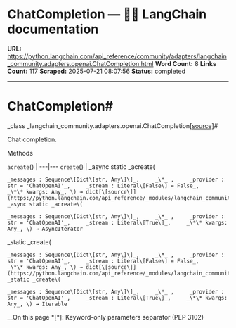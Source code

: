 # ChatCompletion — 🦜🔗 LangChain  documentation

**URL:** https://python.langchain.com/api_reference/community/adapters/langchain_community.adapters.openai.ChatCompletion.html
**Word Count:** 8
**Links Count:** 117
**Scraped:** 2025-07-21 08:07:56
**Status:** completed

---

# ChatCompletion\#

_class _langchain\_community.adapters.openai.ChatCompletion[\[source\]](https://python.langchain.com/api_reference/_modules/langchain_community/adapters/openai.html#ChatCompletion)\#     

Chat completion.

Methods

`acreate`\(\) |    ---|---   `create`\(\) |       _async static _acreate\(

    _messages : Sequence\[Dict\[str, Any\]\]_,     _\*_ ,     _provider : str = 'ChatOpenAI'_,     _stream : Literal\[False\] = False_,     _\*\* kwargs: Any_, \) → dict[\[source\]](https://python.langchain.com/api_reference/_modules/langchain_community/adapters/openai.html#ChatCompletion.acreate)\# _async static _acreate\(

    _messages : Sequence\[Dict\[str, Any\]\]_,     _\*_ ,     _provider : str = 'ChatOpenAI'_,     _stream : Literal\[True\]_,     _\*\* kwargs: Any_, \) → AsyncIterator     

_static _create\(

    _messages : Sequence\[Dict\[str, Any\]\]_,     _\*_ ,     _provider : str = 'ChatOpenAI'_,     _stream : Literal\[False\] = False_,     _\*\* kwargs: Any_, \) → dict[\[source\]](https://python.langchain.com/api_reference/_modules/langchain_community/adapters/openai.html#ChatCompletion.create)\# _static _create\(

    _messages : Sequence\[Dict\[str, Any\]\]_,     _\*_ ,     _provider : str = 'ChatOpenAI'_,     _stream : Literal\[True\]_,     _\*\* kwargs: Any_, \) → Iterable     

__On this page   *[\*]: Keyword-only parameters separator (PEP 3102)
